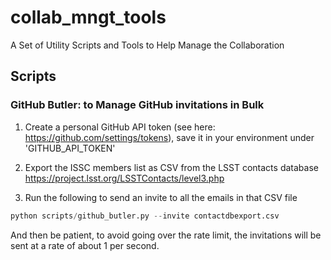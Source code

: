 # collab_mngt_tools
A Set of Utility Scripts and Tools to Help Manage the Collaboration


## Scripts


### GitHub Butler: to Manage GitHub invitations in Bulk

1. Create a personal GitHub API token (see here: https://github.com/settings/tokens), save it in your environment under 'GITHUB_API_TOKEN'

2. Export the ISSC members list as CSV from the LSST contacts database https://project.lsst.org/LSSTContacts/level3.php

3. Run the following to send an invite to all the emails in that CSV file

```python
python scripts/github_butler.py --invite contactdbexport.csv
```

And then be patient, to avoid going over the rate limit, the invitations will be sent at a rate of about 1 per second.

